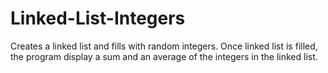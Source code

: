 # Linked-List-Integers
Creates a linked list and fills with random integers. Once linked list is filled, the program display a sum and an average of the integers in the linked list.
